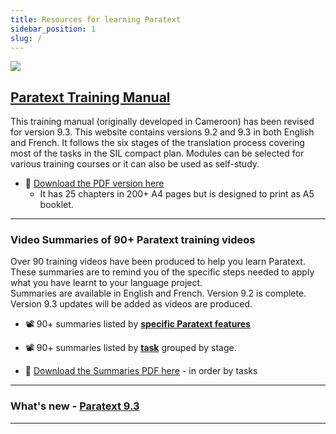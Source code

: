 ```yaml
---
title: Resources for learning Paratext 
sidebar_position: 1
slug: /
---
```


![](pathname:///img/cropped-PT9-web-banner.png)  


## [Paratext Training Manual](Training-Manual/00-Overview.md)
This training manual (originally developed in Cameroon) has been revised for version 9.3. This website contains versions 9.2 and 9.3 in both English and French. It follows the six stages of the translation process covering most of the tasks in the SIL compact plan. Modules can be selected for various training courses or it can also be used as self-study.

- :book: [Download the PDF version here](pathname:///img/Ptx-man-en-9.3.pdf)  
  - It has 25 chapters in 200+ A4 pages but is designed to print as A5 booklet.
 
   

----
### Video Summaries of 90+ Paratext training videos
Over 90 training videos have been produced to help you learn Paratext. These summaries are to remind you of the specific steps needed to apply what you have learnt to your language project.  
Summaries are available in English and French. Version 9.2 is complete. Version 9.3 updates will be added as videos are produced.

-  :film_projector: 90+ summaries listed by [**specific Paratext features**](Video-summaries/00-list-of-videos.md)
-  :film_projector: 90+ summaries  listed by [**task**](Video-summaries/00-TOC-overview.md) grouped by stage. 

- :book: [Download the Summaries PDF  here](pathname:///img/Ptx-vidsum-en-9.3.pdf)   - in order by tasks

----


### What's new - [Paratext 9.3](Video-summaries/00-Whats-new.md)

----
